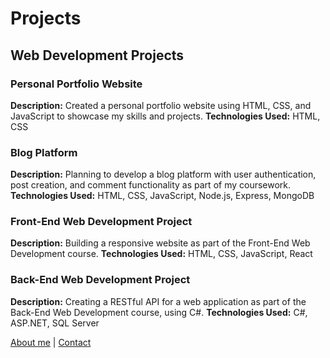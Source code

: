# Projects

## Web Development Projects

### Personal Portfolio Website
**Description:** Created a personal portfolio website using HTML, CSS, and JavaScript to showcase my skills and projects.
**Technologies Used:** HTML, CSS

### Blog Platform
**Description:** Planning to develop a blog platform with user authentication, post creation, and comment functionality as part of my coursework.
**Technologies Used:** HTML, CSS, JavaScript, Node.js, Express, MongoDB

### Front-End Web Development Project
**Description:** Building a responsive website as part of the Front-End Web Development course.
**Technologies Used:** HTML, CSS, JavaScript, React

### Back-End Web Development Project
**Description:** Creating a RESTful API for a web application as part of the Back-End Web Development course, using C#.
**Technologies Used:** C#, ASP.NET, SQL Server

[About me](index.markdown) | [Contact](contact.markdown)